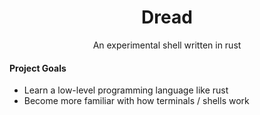 <h1 align="center"> Dread </h1>
<p align="center"> An experimental shell written in rust </p>

<h4> Project Goals </h4>
<ul>
  <li> Learn a low-level programming language like rust </li>
  <li> Become more familiar with how terminals / shells work</li>
 </ul>
